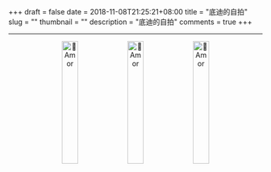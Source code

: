 +++ 
draft = false
date = 2018-11-08T21:25:21+08:00
title = "底迪的自拍"
slug = "" 
thumbnail = "<no value>"
description = "底迪的自拍"
comments = true
+++

---



<div  align="center"> 
 <img width="25%" src="https://amorist.oss-cn-shanghai.aliyuncs.com/blog/IMG_9173.jpg" alt="Amor"/>
 <img width="25%" src="https://amorist.oss-cn-shanghai.aliyuncs.com/blog/IMG_3788.jpeg" alt="Amor"/>
 <img width="25%" src="https://amorist.oss-cn-shanghai.aliyuncs.com/blog/IMG_9171.jpg" alt="Amor"/>
</div>
